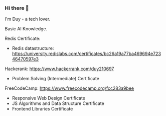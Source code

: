 ### Hi there 🤝

I'm Duy - a tech lover.

Basic AI Knowledge.

Redis Certificate:
- Redis datastructure: https://university.redislabs.com/certificates/bc26a19a77ba469694e72346470597e3

Hackerank: https://www.hackerrank.com/duy210697
- Problem Solving (Intermediate) Certificate

FreeCodeCamp: https://www.freecodecamp.org/fcc283a9bee
- Responsive Web Design Certificate
- JS Algorithms and Data Structure Certificate
- Frontend Libraries Certificate

